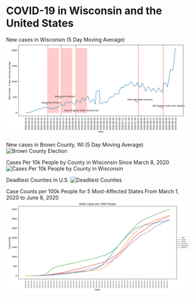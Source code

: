 # COVID-19 in Wisconsin and the United States

New cases in Wisconsin (5 Day Moving Average)
![Wisconsin Election](https://github.com/dgellerup/covid-19-data/blob/master/plots/consequences.png)

New cases in Brown County, WI (5 Day Moving Average)
![Brown County Election](/covid-19-data/plots/consequences_brown.png)

Cases Per 10k People by County in Wisconsin Since March 8, 2020
![Cases Per 10k People by County in Wisconsin](https://dgellerup.github.io/covid-19-data/plots/wisconsin_new_cases.gif)

Deadliest Counties in U.S.
![Deadliest Counties](../../covid-19-data/plots/deadly_counties.png)

Case Counts per 100k People for 5 Most-Affected States From March 1, 2020 to June 8, 2020
![Case Counts for 5 Most-Affected States From March 1, 2020 to June 8, 2020](/plots/plot.png)
